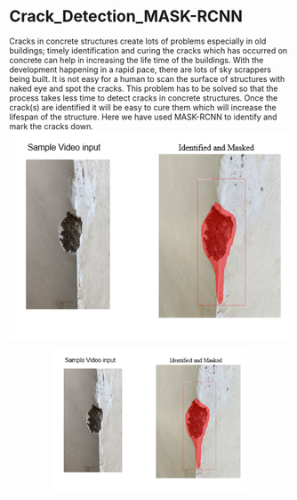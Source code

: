 # Crack_Detection_MASK-RCNN
Cracks in concrete structures create lots of problems especially in old buildings; timely identification and curing the cracks which has occurred on concrete can help in increasing the life time of the buildings. 
With the development happening in a rapid pace, there are lots of sky scrappers being built. It is not easy for a human to scan the surface of structures with naked eye and spot the cracks. This problem has to be solved so that the process takes less time to detect cracks in concrete structures.
Once the crack(s) are identified it will be easy to cure them which will increase the lifespan of the structure.
Here we have used MASK-RCNN to identify and mark the cracks down.
![Screenshot](Sample.PNG)
<p align="center">
  <img src="Sample.PNG" width="350" title="hover text">
  
</p>
